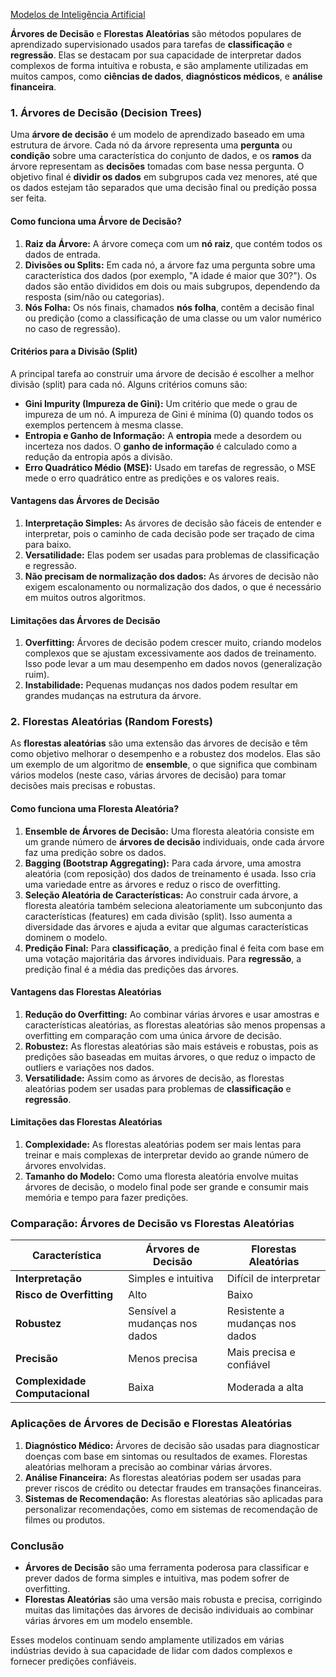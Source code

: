 [Modelos de Inteligência Artificial](<https://maksoud.github.io/Inteligência%20Artificial%20(IA)/Modelos%20de%20Inteligência%20Artificial>)

**Árvores de Decisão** e **Florestas Aleatórias** são métodos populares de aprendizado supervisionado usados para tarefas de **classificação** e **regressão**. Elas se destacam por sua capacidade de interpretar dados complexos de forma intuitiva e robusta, e são amplamente utilizadas em muitos campos, como **ciências de dados**, **diagnósticos médicos**, e **análise financeira**.

### 1. **Árvores de Decisão (Decision Trees)**

Uma **árvore de decisão** é um modelo de aprendizado baseado em uma estrutura de árvore. Cada nó da árvore representa uma **pergunta** ou **condição** sobre uma característica do conjunto de dados, e os **ramos** da árvore representam as **decisões** tomadas com base nessa pergunta. O objetivo final é **dividir os dados** em subgrupos cada vez menores, até que os dados estejam tão separados que uma decisão final ou predição possa ser feita.

#### Como funciona uma Árvore de Decisão?

1. **Raiz da Árvore:** A árvore começa com um **nó raiz**, que contém todos os dados de entrada.
2. **Divisões ou Splits:** Em cada nó, a árvore faz uma pergunta sobre uma característica dos dados (por exemplo, "A idade é maior que 30?"). Os dados são então divididos em dois ou mais subgrupos, dependendo da resposta (sim/não ou categorias).
3. **Nós Folha:** Os nós finais, chamados **nós folha**, contêm a decisão final ou predição (como a classificação de uma classe ou um valor numérico no caso de regressão).

#### Critérios para a Divisão (Split)

A principal tarefa ao construir uma árvore de decisão é escolher a melhor divisão (split) para cada nó. Alguns critérios comuns são:

- **Gini Impurity (Impureza de Gini):** Um critério que mede o grau de impureza de um nó. A impureza de Gini é mínima (0) quando todos os exemplos pertencem à mesma classe.
- **Entropia e Ganho de Informação:** A **entropia** mede a desordem ou incerteza nos dados. O **ganho de informação** é calculado como a redução da entropia após a divisão.
- **Erro Quadrático Médio (MSE):** Usado em tarefas de regressão, o MSE mede o erro quadrático entre as predições e os valores reais.

#### Vantagens das Árvores de Decisão

1. **Interpretação Simples:** As árvores de decisão são fáceis de entender e interpretar, pois o caminho de cada decisão pode ser traçado de cima para baixo.
2. **Versatilidade:** Elas podem ser usadas para problemas de classificação e regressão.
3. **Não precisam de normalização dos dados:** As árvores de decisão não exigem escalonamento ou normalização dos dados, o que é necessário em muitos outros algoritmos.

#### Limitações das Árvores de Decisão

1. **Overfitting:** Árvores de decisão podem crescer muito, criando modelos complexos que se ajustam excessivamente aos dados de treinamento. Isso pode levar a um mau desempenho em dados novos (generalização ruim).
2. **Instabilidade:** Pequenas mudanças nos dados podem resultar em grandes mudanças na estrutura da árvore.

### 2. **Florestas Aleatórias (Random Forests)**

As **florestas aleatórias** são uma extensão das árvores de decisão e têm como objetivo melhorar o desempenho e a robustez dos modelos. Elas são um exemplo de um algoritmo de **ensemble**, o que significa que combinam vários modelos (neste caso, várias árvores de decisão) para tomar decisões mais precisas e robustas.

#### Como funciona uma Floresta Aleatória?

1. **Ensemble de Árvores de Decisão:** Uma floresta aleatória consiste em um grande número de **árvores de decisão** individuais, onde cada árvore faz uma predição sobre os dados.
2. **Bagging (Bootstrap Aggregating):** Para cada árvore, uma amostra aleatória (com reposição) dos dados de treinamento é usada. Isso cria uma variedade entre as árvores e reduz o risco de overfitting.
3. **Seleção Aleatória de Características:** Ao construir cada árvore, a floresta aleatória também seleciona aleatoriamente um subconjunto das características (features) em cada divisão (split). Isso aumenta a diversidade das árvores e ajuda a evitar que algumas características dominem o modelo.
4. **Predição Final:** Para **classificação**, a predição final é feita com base em uma votação majoritária das árvores individuais. Para **regressão**, a predição final é a média das predições das árvores.

#### Vantagens das Florestas Aleatórias

1. **Redução do Overfitting:** Ao combinar várias árvores e usar amostras e características aleatórias, as florestas aleatórias são menos propensas a overfitting em comparação com uma única árvore de decisão.
2. **Robustez:** As florestas aleatórias são mais estáveis e robustas, pois as predições são baseadas em muitas árvores, o que reduz o impacto de outliers e variações nos dados.
3. **Versatilidade:** Assim como as árvores de decisão, as florestas aleatórias podem ser usadas para problemas de **classificação** e **regressão**.

#### Limitações das Florestas Aleatórias

1. **Complexidade:** As florestas aleatórias podem ser mais lentas para treinar e mais complexas de interpretar devido ao grande número de árvores envolvidas.
2. **Tamanho do Modelo:** Como uma floresta aleatória envolve muitas árvores de decisão, o modelo final pode ser grande e consumir mais memória e tempo para fazer predições.

### Comparação: Árvores de Decisão vs Florestas Aleatórias

|Característica|Árvores de Decisão|Florestas Aleatórias|
|---|---|---|
|**Interpretação**|Simples e intuitiva|Difícil de interpretar|
|**Risco de Overfitting**|Alto|Baixo|
|**Robustez**|Sensível a mudanças nos dados|Resistente a mudanças nos dados|
|**Precisão**|Menos precisa|Mais precisa e confiável|
|**Complexidade Computacional**|Baixa|Moderada a alta|

### Aplicações de Árvores de Decisão e Florestas Aleatórias

1. **Diagnóstico Médico:** Árvores de decisão são usadas para diagnosticar doenças com base em sintomas ou resultados de exames. Florestas aleatórias melhoram a precisão ao combinar várias árvores.
2. **Análise Financeira:** As florestas aleatórias podem ser usadas para prever riscos de crédito ou detectar fraudes em transações financeiras.
3. **Sistemas de Recomendação:** As florestas aleatórias são aplicadas para personalizar recomendações, como em sistemas de recomendação de filmes ou produtos.

### Conclusão

- **Árvores de Decisão** são uma ferramenta poderosa para classificar e prever dados de forma simples e intuitiva, mas podem sofrer de overfitting.
- **Florestas Aleatórias** são uma versão mais robusta e precisa, corrigindo muitas das limitações das árvores de decisão individuais ao combinar várias árvores em um modelo ensemble.

Esses modelos continuam sendo amplamente utilizados em várias indústrias devido à sua capacidade de lidar com dados complexos e fornecer predições confiáveis.